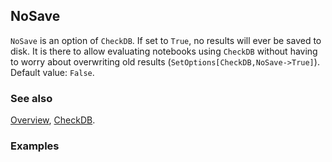 ## NoSave

`NoSave` is an option of `CheckDB`. If set to `True`, no results will ever be saved to disk. It is there to allow evaluating notebooks using `CheckDB` without having to worry about overwriting old results (`SetOptions[CheckDB,NoSave->True]`).  Default value: `False`.

### See also

[Overview](Extra/FeynCalc.md), [CheckDB](CheckDB.md).

### Examples
